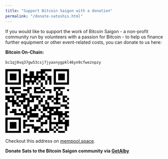 ```yaml
---
title: "Support Bitcoin Saigon with a donation"
permalink: "/donate-satoshis.html"
---
```


If you would like to support the work of Bitcoin Saigon - a non-profit
community run by volunteers with a passion for Bitcoin - to help us
finance further equipment or other event-related costs, you can donate
to us here:

**Bitcoin On-Chain:**

`bc1qj0vq37gw53csj7jyaxnygpkl46yn9cfweznpzy`

![bc1qj0vq37gw53csj7jyaxnygpkl46yn9cfweznpzy](/assets/images/btc-on-chain-donation-qr.png)

Checkout this address on [mempool.space](https://mempool.space/address/bc1qj0vq37gw53csj7jyaxnygpkl46yn9cfweznpzy).

**Donate Sats to the Bitcoin Saigon community via [GetAlby](https://getalby.com/p/bitcoinsaigon)**
